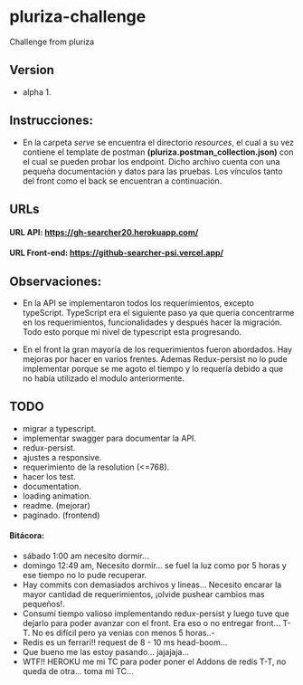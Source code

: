 # pluriza-challenge

Challenge from pluriza

## Version

-  alpha 1.

## Instrucciones:

-  En la carpeta _serve_ se encuentra el directorio _resources_, el cual a su vez contiene el template de postman **(pluriza.postman_collection.json)** con el cual se pueden probar los endpoint. Dicho archivo cuenta con una pequeña documentación y datos para las pruebas. Los vínculos tanto del front como el back se encuentran a continuación.

## URLs

#### URL API: https://gh-searcher20.herokuapp.com/

#### URL Front-end: https://github-searcher-psi.vercel.app/

## Observaciones:

-  En la API se implementaron todos los requerimientos, excepto typeScript. TypeScript era el siguiente paso ya que quería concentrarme en los requerimientos, funcionalidades y después hacer la migración. Todo esto porque mi nivel de typescript esta progresando.

-  En el front la gran mayoría de los requerimientos fueron abordados. Hay mejoras por hacer en varios frentes. Ademas Redux-persist no lo pude implementar porque se me agoto el tiempo y lo requería debido a que no había utilizado el modulo anteriormente.

## TODO

-  migrar a typescript.
-  implementar swagger para documentar la API.
-  redux-persist.
-  ajustes a responsive.
-  requerimiento de la resolution (<=768).
-  hacer los test.
-  documentation.
-  loading animation.
-  readme. (mejorar)
-  paginado. (frontend)

#### Bitácora:
- sábado 1:00 am necesito dormir...
- domingo 12:49 am, Necesito dormir... se fuel la luz como por 5 horas y ese tiempo no lo pude recuperar.
- Hay commits con demasiados archivos y lineas... Necesito encarar la mayor cantidad de requerimientos, ¡olvide pushear cambios mas pequeños!.
- Consumí tiempo valioso implementando redux-persist y luego tuve que dejarlo para poder avanzar con el front. Era eso o no entregar front... T-T. No es difícil pero ya venias con menos 5 horas..-
- Redis es un ferrari!! request de 8 - 10 ms head-boom...
- Que bueno me las estoy pasando... jajajaja...
- WTF!! HEROKU me mi TC para poder poner el Addons de redis T-T, no queda de otra... toma mi TC...
